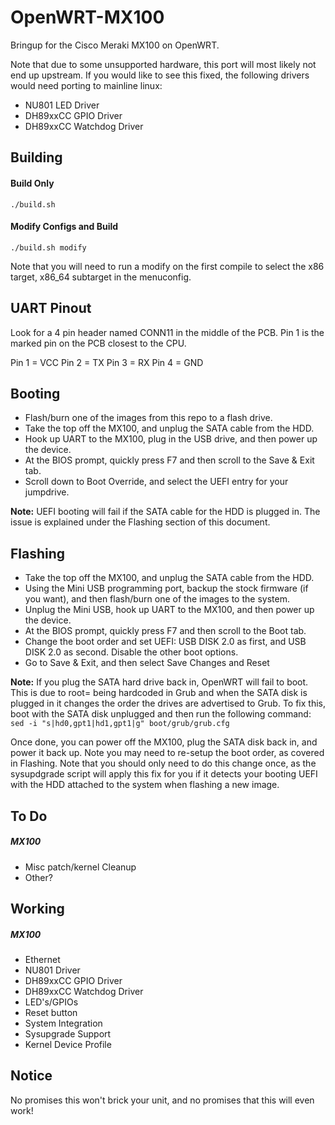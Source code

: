 # OpenWRT-MX100
Bringup for the Cisco Meraki MX100 on OpenWRT.

Note that due to some unsupported hardware, this port will most likely not end up upstream. If you would like to see this fixed, the following drivers would need porting to mainline linux:

* NU801 LED Driver
* DH89xxCC GPIO Driver
* DH89xxCC Watchdog Driver

Building
-----
#### Build Only
`./build.sh`

#### Modify Configs and Build
`./build.sh modify`

Note that you will need to run a modify on the first compile to select the x86 target, x86_64 subtarget in the menuconfig.

UART Pinout
-----
Look for a 4 pin header named CONN11 in the middle of the PCB. Pin 1 is the marked pin on the PCB closest to the CPU.

Pin 1 = VCC
Pin 2 = TX
Pin 3 = RX
Pin 4 = GND

Booting
-----
 * Flash/burn one of the images from this repo to a flash drive.
 * Take the top off the MX100, and unplug the SATA cable from the HDD.
 * Hook up UART to the MX100, plug in the USB drive, and then power up the device.
 * At the BIOS prompt, quickly press F7 and then scroll to the Save & Exit tab.
 * Scroll down to Boot Override, and select the UEFI entry for your jumpdrive.

**Note:** UEFI booting will fail if the SATA cable for the HDD is plugged in. The issue is explained under the Flashing section of this document.

Flashing
-----
 * Take the top off the MX100, and unplug the SATA cable from the HDD.
 * Using the Mini USB programming port, backup the stock firmware (if you want), and then flash/burn one of the images to the system.
 * Unplug the Mini USB, hook up UART to the MX100, and then power up the device.
 * At the BIOS prompt, quickly press F7 and then scroll to the Boot tab.
 * Change the boot order and set UEFI: USB DISK 2.0 as first, and USB DISK 2.0 as second. Disable the other boot options.
 * Go to Save & Exit, and then select Save Changes and Reset

**Note:** If you plug the SATA hard drive back in, OpenWRT will fail to boot. This is due to root= being hardcoded in Grub and when the SATA disk is plugged in it changes the order the drives are advertised to Grub. To fix this, boot with the SATA disk unplugged and then run the following command:` sed -i "s|hd0,gpt1|hd1,gpt1|g" boot/grub/grub.cfg`

Once done, you can power off the MX100, plug the SATA disk back in, and power it back up. Note you may need to re-setup the boot order, as covered in Flashing. Note that you should only need to do this change once, as the sysupdgrade script will apply this fix for you if it detects your booting UEFI with the HDD attached to the system when flashing a new image.

To Do
-----
##### MX100
* Misc patch/kernel Cleanup
* Other?

Working
-----
##### MX100
* Ethernet
* NU801 Driver
* DH89xxCC GPIO Driver
* DH89xxCC Watchdog Driver
* LED's/GPIOs
* Reset button
* System Integration
* Sysupgrade Support
* Kernel Device Profile

Notice
------
No promises this won't brick your unit, and no promises that this will even work!